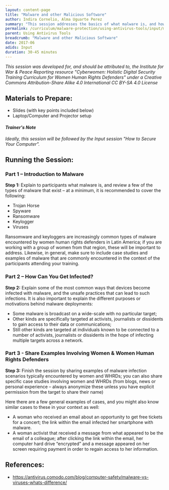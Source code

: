 ```yaml
---
layout: content-page
title: "Malware and other Malicious Software"
author: Indira Cornelio, Alma Uguarte Perez
summary: "This session addresses the basics of what malware is, and how user devices can become exposed to different kinds of malware, in the context of risks most typically encountered by women human rights defenders."
permalink: /curriculum/malware-protection/using-antivirus-tools/input/malware-and-other-malicious-software/
parent: Using Antivirus Tools
breadcrumb: "Malware and other Malicious Software"
date: 2017-06
adids: Input
duration: 30-45 minutes
---
```

*This session was developed for, and should be attributed to, the Institute for War & Peace Reporting resource "Cyberwomen: Holistic Digital Security Training Curriculum for Women Human Rights Defenders" under a Creative Commons Attribution-Share Alike 4.0 International CC BY-SA 4.0 License*

## Materials to Prepare: 
- Slides (with key points included below)
- Laptop/Computer and Projector setup


#### *Trainer's Note*
*Ideally, this session will be followed by the Input session "How to Secure Your Computer".*

 
## Running the Session:

### Part 1 – Introduction to Malware
**Step 1:** Explain to participants what malware is, and review a few of the types of malware that exist – at a minimum, it is recommended to cover the following:
- Trojan Horse
- Spyware
- Ransomware
- Keylogger	
- Viruses

Ransomware and keyloggers are increasingly common types of malware encountered by women human rights defenders in Latin America; if you are working with a group of women from that region, these will be important to address. Likewise, in general, make sure to include case studies and examples of malware that are commonly encountered in the context of the participants attending your training.
	
### Part 2 – How Can You Get Infected?
**Step 2:** Explain some of the most common ways that devices become infected with malware, and the unsafe practices that can lead to such infections. It is also important to explain the different purposes or motivations behind malware deployments:
- Some malware is broadcast on a wide-scale with no particular target; 
- Other kinds are specifically targeted at activists, journalists or dissidents to gain access to their data or communications; 
- Still other kinds are targeted at individuals known to be connected to a number of activists, journalists or dissidents in the hope of infecting multiple targets across a network.

### Part 3 - Share Examples Involving Women & Women Human Rights Defenders
**Step 3:** Finish the session by sharing examples of malware infection scenarios typically encountered by women and WHRDs; you can also share specific case studies involving women and WHRDs (from blogs, news or personal experience – always anonymize these unless you have explicit permission from the target to share their name) 

Here there are a few general examples of cases, and you might also know similar cases to these in your context as well:
- A woman who received an email about an opportunity to get free tickets for a concert; the link within the email infected her smartphone with malware.
- A woman activist that received a message from what appeared to be the email of a colleague; after clicking the link within the email, her computer hard drive “encrypted” and a message appeared on her screen requiring payment in order to regain access to her information. 	


## References:
- https://antivirus.comodo.com/blog/computer-safety/malware-vs-viruses-whats-difference/
